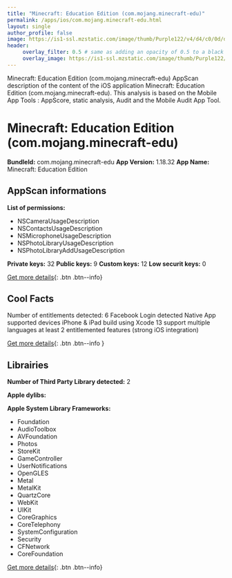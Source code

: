 ```yaml
---
title: "Minecraft: Education Edition (com.mojang.minecraft-edu)"
permalink: /apps/ios/com.mojang.minecraft-edu.html
layout: single
author_profile: false
image: https://is1-ssl.mzstatic.com/image/thumb/Purple122/v4/d4/c0/0d/d4c00d90-1b6c-70a4-2953-ddd027d8c5a2/AppIcon-edu-0-0-1x_U007emarketing-0-0-0-9-0-0-sRGB-0-0-0-GLES2_U002c0-512MB-85-220-0-0.png/512x512bb.jpg
header: 
     overlay_filter: 0.5 # same as adding an opacity of 0.5 to a black background
     overlay_image: https://is1-ssl.mzstatic.com/image/thumb/Purple122/v4/d4/c0/0d/d4c00d90-1b6c-70a4-2953-ddd027d8c5a2/AppIcon-edu-0-0-1x_U007emarketing-0-0-0-9-0-0-sRGB-0-0-0-GLES2_U002c0-512MB-85-220-0-0.png/512x512bb.jpg
---
```

Minecraft: Education Edition (com.mojang.minecraft-edu) AppScan description of the content of the iOS application Minecraft: Education Edition (com.mojang.minecraft-edu). This analysis is based on the Mobile App Tools : AppScore, static analysis, Audit and the Mobile Audit App Tool.

# Minecraft: Education Edition (com.mojang.minecraft-edu)

**BundleId:** com.mojang.minecraft-edu
**App Version:** 1.18.32
**App Name:** Minecraft: Education Edition


## AppScan informations 

**List of permissions:** 
- NSCameraUsageDescription
- NSContactsUsageDescription
- NSMicrophoneUsageDescription
- NSPhotoLibraryUsageDescription
- NSPhotoLibraryAddUsageDescription
  
  
**Private keys:** 32
**Public keys:** 9
**Custom keys:** 12
**Low securit keys:** 0
  
[Get more details](/pricing.html){: .btn .btn--info}

## Cool Facts

Number of entitlements detected: 6
Facebook Login detected
Native App
supported devices iPhone & iPad
build using Xcode 13
support multiple languages
at least 2 entitlemented features (strong iOS integration)
  
[Get more details](/pricing.html){: .btn .btn--info }

## Librairies 
**Number of Third Party Library detected:** 2


**Apple dylibs:**


**Apple System Library Frameworks:**
- Foundation
- AudioToolbox
- AVFoundation
- Photos
- StoreKit
- GameController
- UserNotifications
- OpenGLES
- Metal
- MetalKit
- QuartzCore
- WebKit
- UIKit
- CoreGraphics
- CoreTelephony
- SystemConfiguration
- Security
- CFNetwork
- CoreFoundation


  
[Get more details](/pricing.html){: .btn .btn--info}

